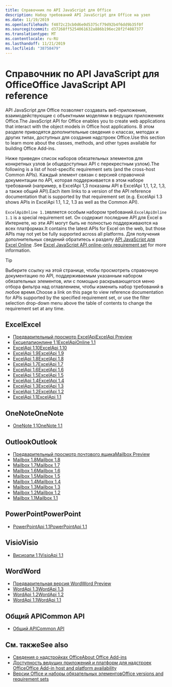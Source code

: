 ```yaml
---
title: Справочник по API JavaScript для Office
description: Набор требований API JavaScript для Office на узел
ms.date: 11/19/2019
ms.openlocfilehash: f4072c23cb0d6e0d5375cf79d92b4f6dd9b35f0f
ms.sourcegitcommit: d37268ff5254061632a886b196ec28f2f4087377
ms.translationtype: MT
ms.contentlocale: ru-RU
ms.lasthandoff: 11/21/2019
ms.locfileid: "38758479"
---
```

# <a name="office-javascript-api-reference"></a><span data-ttu-id="01584-103">Справочник по API JavaScript для Office</span><span class="sxs-lookup"><span data-stu-id="01584-103">Office JavaScript API reference</span></span>

<span data-ttu-id="01584-104">API JavaScript для Office позволяет создавать веб-приложения, взаимодействующие с объектными моделями в ведущих приложениях Office.</span><span class="sxs-lookup"><span data-stu-id="01584-104">The JavaScript API for Office enables you to create web applications that interact with the object models in Office host applications.</span></span> <span data-ttu-id="01584-105">В этом разделе приводятся дополнительные сведения о классах, методах и других типах, доступных для создания надстроек Office.</span><span class="sxs-lookup"><span data-stu-id="01584-105">Use this section to learn more about the classes, methods, and other types available for building Office Add-ins.</span></span>

<span data-ttu-id="01584-106">Ниже приведен список наборов обязательных элементов для конкретных узлов (и общедоступных API с перекрестным узлом).</span><span class="sxs-lookup"><span data-stu-id="01584-106">The following is a list of host-specific requirement sets (and the cross-host Common APIs).</span></span> <span data-ttu-id="01584-107">Каждый элемент связан с версией справочной документации по API, которая поддерживается в этом наборе требований (например, в ExcelApi 1,3 показаны API в ExcelApi 1,1, 1,2, 1,3, а также общий API).</span><span class="sxs-lookup"><span data-stu-id="01584-107">Each item links to a version of the API reference documentation that is supported by that requirement set (e.g. ExcelApi 1.3 shows APIs in ExcelApi 1.1, 1.2, 1.3 as well as the Common API).</span></span>

<span data-ttu-id="01584-108">`ExcelApiOnline 1.1`является особым набором требований.</span><span class="sxs-lookup"><span data-stu-id="01584-108">`ExcelApiOnline 1.1` is a special requirement set.</span></span> <span data-ttu-id="01584-109">Он содержит последние API для Excel в Интернете, но эти API могут быть не полностью поддерживаются на всех платформах.</span><span class="sxs-lookup"><span data-stu-id="01584-109">It contains the latest APIs for Excel on the web, but those APIs may not yet be fully supported across all platforms.</span></span> <span data-ttu-id="01584-110">Для получения дополнительных сведений обратитесь к разделу [API JavaScript для Excel Online](/office/dev/add-ins/reference/requirement-sets/excel-api-online-requirement-set) .</span><span class="sxs-lookup"><span data-stu-id="01584-110">See [Excel JavaScript API online-only requirement set](/office/dev/add-ins/reference/requirement-sets/excel-api-online-requirement-set) for more information.</span></span>

> [!TIP]
> <span data-ttu-id="01584-111">Выберите ссылку на этой странице, чтобы просмотреть справочную документацию по API, поддерживаемым указанным набором обязательных элементов, или с помощью раскрывающегося меню отбора фильтра над оглавлением, чтобы изменить набор требований в любое время.</span><span class="sxs-lookup"><span data-stu-id="01584-111">Choose a link on this page to view reference documentation for APIs supported by the specified requirement set, or use the filter selection drop-down menu above the table of contents to change the requirement set at any time.</span></span>

## <a name="excel"></a><span data-ttu-id="01584-112">Excel</span><span class="sxs-lookup"><span data-stu-id="01584-112">Excel</span></span>

- [<span data-ttu-id="01584-113">Предварительный просмотр ExcelApi</span><span class="sxs-lookup"><span data-stu-id="01584-113">ExcelApi Preview</span></span>](/javascript/api/excel?view=excel-js-preview)
- [<span data-ttu-id="01584-114">Ексцелапионлине 1,1</span><span class="sxs-lookup"><span data-stu-id="01584-114">ExcelApiOnline 1.1</span></span>](/javascript/api/excel?view=excel-js-online)
- [<span data-ttu-id="01584-115">ExcelApi 1.10</span><span class="sxs-lookup"><span data-stu-id="01584-115">ExcelApi 1.10</span></span>](/javascript/api/excel?view=excel-js-1.10)
- [<span data-ttu-id="01584-116">ExcelApi 1.9</span><span class="sxs-lookup"><span data-stu-id="01584-116">ExcelApi 1.9</span></span>](/javascript/api/excel?view=excel-js-1.9)
- [<span data-ttu-id="01584-117">ExcelApi 1.8</span><span class="sxs-lookup"><span data-stu-id="01584-117">ExcelApi 1.8</span></span>](/javascript/api/excel?view=excel-js-1.8)
- [<span data-ttu-id="01584-118">ExcelApi 1.7</span><span class="sxs-lookup"><span data-stu-id="01584-118">ExcelApi 1.7</span></span>](/javascript/api/excel?view=excel-js-1.7)
- [<span data-ttu-id="01584-119">ExcelApi 1.6</span><span class="sxs-lookup"><span data-stu-id="01584-119">ExcelApi 1.6</span></span>](/javascript/api/excel?view=excel-js-1.6)
- [<span data-ttu-id="01584-120">ExcelApi 1.5</span><span class="sxs-lookup"><span data-stu-id="01584-120">ExcelApi 1.5</span></span>](/javascript/api/excel?view=excel-js-1.5)
- [<span data-ttu-id="01584-121">ExcelApi 1.4</span><span class="sxs-lookup"><span data-stu-id="01584-121">ExcelApi 1.4</span></span>](/javascript/api/excel?view=excel-js-1.4)
- [<span data-ttu-id="01584-122">ExcelApi 1.3</span><span class="sxs-lookup"><span data-stu-id="01584-122">ExcelApi 1.3</span></span>](/javascript/api/excel?view=excel-js-1.3)
- [<span data-ttu-id="01584-123">ExcelApi 1.2</span><span class="sxs-lookup"><span data-stu-id="01584-123">ExcelApi 1.2</span></span>](/javascript/api/excel?view=excel-js-1.2)
- [<span data-ttu-id="01584-124">ExcelApi 1.1</span><span class="sxs-lookup"><span data-stu-id="01584-124">ExcelApi 1.1</span></span>](/javascript/api/excel?view=excel-js-1.1)

## <a name="onenote"></a><span data-ttu-id="01584-125">OneNote</span><span class="sxs-lookup"><span data-stu-id="01584-125">OneNote</span></span>

- [<span data-ttu-id="01584-126">OneNote 1,1</span><span class="sxs-lookup"><span data-stu-id="01584-126">OneNote 1.1</span></span>](/javascript/api/onenote?view=onenote-js-1.1)

## <a name="outlook"></a><span data-ttu-id="01584-127">Outlook</span><span class="sxs-lookup"><span data-stu-id="01584-127">Outlook</span></span>

- [<span data-ttu-id="01584-128">Предварительный просмотр почтового ящика</span><span class="sxs-lookup"><span data-stu-id="01584-128">Mailbox Preview</span></span>](/javascript/api/outlook?view=outlook-js-preview)
- [<span data-ttu-id="01584-129">Mailbox 1.8</span><span class="sxs-lookup"><span data-stu-id="01584-129">Mailbox 1.8</span></span>](/javascript/api/outlook?view=outlook-js-1.8)
- [<span data-ttu-id="01584-130">Mailbox 1.7</span><span class="sxs-lookup"><span data-stu-id="01584-130">Mailbox 1.7</span></span>](/javascript/api/outlook?view=outlook-js-1.7)
- [<span data-ttu-id="01584-131">Mailbox 1.6</span><span class="sxs-lookup"><span data-stu-id="01584-131">Mailbox 1.6</span></span>](/javascript/api/outlook?view=outlook-js-1.6)
- [<span data-ttu-id="01584-132">Mailbox 1.5</span><span class="sxs-lookup"><span data-stu-id="01584-132">Mailbox 1.5</span></span>](/javascript/api/outlook?view=outlook-js-1.5)
- [<span data-ttu-id="01584-133">Mailbox 1.4</span><span class="sxs-lookup"><span data-stu-id="01584-133">Mailbox 1.4</span></span>](/javascript/api/outlook?view=outlook-js-1.4)
- [<span data-ttu-id="01584-134">Mailbox 1.3</span><span class="sxs-lookup"><span data-stu-id="01584-134">Mailbox 1.3</span></span>](/javascript/api/outlook?view=outlook-js-1.3)
- [<span data-ttu-id="01584-135">Mailbox 1.2</span><span class="sxs-lookup"><span data-stu-id="01584-135">Mailbox 1.2</span></span>](/javascript/api/outlook?view=outlook-js-1.2)
- [<span data-ttu-id="01584-136">Mailbox 1.1</span><span class="sxs-lookup"><span data-stu-id="01584-136">Mailbox 1.1</span></span>](/javascript/api/outlook?view=outlook-js-1.1)

## <a name="powerpoint"></a><span data-ttu-id="01584-137">PowerPoint</span><span class="sxs-lookup"><span data-stu-id="01584-137">PowerPoint</span></span>

- [<span data-ttu-id="01584-138">PowerPointApi 1.1</span><span class="sxs-lookup"><span data-stu-id="01584-138">PowerPointApi 1.1</span></span>](/javascript/api/powerpoint?view=powerpoint-js-1.1)

## <a name="visio"></a><span data-ttu-id="01584-139">Visio</span><span class="sxs-lookup"><span data-stu-id="01584-139">Visio</span></span>

- [<span data-ttu-id="01584-140">Висиоапи 1,1</span><span class="sxs-lookup"><span data-stu-id="01584-140">VisioApi 1.1</span></span>](/javascript/api/visio?view=visio-js-1.1)

## <a name="word"></a><span data-ttu-id="01584-141">Word</span><span class="sxs-lookup"><span data-stu-id="01584-141">Word</span></span>

- [<span data-ttu-id="01584-142">Предварительная версия Word</span><span class="sxs-lookup"><span data-stu-id="01584-142">Word Preview</span></span>](/javascript/api/word?view=word-js-preview)
- [<span data-ttu-id="01584-143">WordApi 1.3</span><span class="sxs-lookup"><span data-stu-id="01584-143">WordApi 1.3</span></span>](/javascript/api/word?view=word-js-1.3)
- [<span data-ttu-id="01584-144">WordApi 1.2</span><span class="sxs-lookup"><span data-stu-id="01584-144">WordApi 1.2</span></span>](/javascript/api/word?view=word-js-1.2)
- [<span data-ttu-id="01584-145">WordApi 1.1</span><span class="sxs-lookup"><span data-stu-id="01584-145">WordApi 1.1</span></span>](/javascript/api/word?view=word-js-1.1)

## <a name="common-api"></a><span data-ttu-id="01584-146">Общий API</span><span class="sxs-lookup"><span data-stu-id="01584-146">Common API</span></span>

- [<span data-ttu-id="01584-147">Общий API</span><span class="sxs-lookup"><span data-stu-id="01584-147">Common API</span></span>](/javascript/api/office?view=common-js)

## <a name="see-also"></a><span data-ttu-id="01584-148">См. также</span><span class="sxs-lookup"><span data-stu-id="01584-148">See also</span></span>

- [<span data-ttu-id="01584-149">Сведения о надстройках Office</span><span class="sxs-lookup"><span data-stu-id="01584-149">About Office Add-ins</span></span>](/office/dev/add-ins/overview)
- [<span data-ttu-id="01584-150">Доступность ведущих приложений и платформ для надстроек Office</span><span class="sxs-lookup"><span data-stu-id="01584-150">Office Add-in host and platform availability</span></span>](/office/dev/add-ins/overview/office-add-in-availability)
- [<span data-ttu-id="01584-151">Версии Office и наборы обязательных элементов</span><span class="sxs-lookup"><span data-stu-id="01584-151">Office versions and requirement sets</span></span>](/office/dev/add-ins/develop/office-versions-and-requirement-sets)
